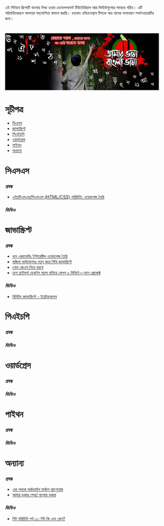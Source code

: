এই গিটহাব রিপোটি বাংলায় লিখা ওয়েব ডেভেলপমেন্ট টিউটোরিয়াল আর ভিডিউগুলোর সমন্বয়ে গঠিত। এটি পরিবর্ধিতকরনে আপনার সহযোগিতা কামনা করছি। ধন্যবাদ ওমিক্রনল্যাব টিমকে অভ্র নামের অসাধারণ সফটওয়্যারটির জন্য।
# ![বাংলা ওয়েব ডেভেলপমেন্টর রিসোর্সসমূহ ](bangla.jpg)

# সূচীপত্র
* [সিএসস](#সিএসএস)
* [জাভাস্ক্রিপ্ট](#জাভাস্ক্রিপ্ট)
* [পিএইচপি](#পিএইচপি)
* [ওয়ার্ডপ্রেস](#ওয়ার্ডপ্রেস)
* [পাইথন](#পাইথন)
* [অন্যান্য](#অন্যান্য)

# সিএসএস
### *প্রবন্ধ*
* [এইচটিএমএল/সিএসএস (HTML/CSS) পরিচিতি: ওয়েবপেজ তৈরি](https://bn.khanacademy.org/computing/computer-programming/html-css)

### *ভিডিও*

# জাভাস্ক্রিপ্ট
### *প্রবন্ধ*
* [খান একাডেমিঃ ইন্টারেক্টিভ ওয়েবপেজ তৈরি](https://bn.khanacademy.org/computing/computer-programming/html-css-js)
* [ মজিলা ফাউন্ডেশনঃ নতুন করে শিখি জাভাস্ক্রিপ্ট](https://developer.mozilla.org/bn-BD/docs/Web/JavaScript/A_re-introduction_to_JavaScript)
* [নোড জেএস নিয়ে ধারণা](https://medium.com/%E0%A6%AA%E0%A7%8D%E0%A6%B0%E0%A7%8B%E0%A6%97%E0%A7%8D%E0%A6%B0%E0%A6%BE%E0%A6%AE%E0%A6%BF%E0%A6%82-%E0%A6%AA%E0%A6%BE%E0%A6%A4%E0%A6%BE/%E0%A6%A8%E0%A7%8B%E0%A6%A1-%E0%A6%9C%E0%A7%87%E0%A6%8F%E0%A6%B8-%E0%A6%A8%E0%A6%BF%E0%A7%9F%E0%A7%87-%E0%A6%B8%E0%A6%AC-%E0%A6%95%E0%A6%BF%E0%A6%9B%E0%A7%81-4cf3c5a7cfa6)
* [ক্রস প্ল্যাটফর্ম ডেস্কটপ অ্যাপ বানিয়ে ফেলুন ৫ মিনিটে — ফান প্রোজেক্ট](https://medium.com/%E0%A6%AA%E0%A7%8D%E0%A6%B0%E0%A7%8B%E0%A6%97%E0%A7%8D%E0%A6%B0%E0%A6%BE%E0%A6%AE%E0%A6%BF%E0%A6%82-%E0%A6%AA%E0%A6%BE%E0%A6%A4%E0%A6%BE/%E0%A6%95%E0%A7%8D%E0%A6%B0%E0%A6%B8-%E0%A6%AA%E0%A7%8D%E0%A6%B2%E0%A7%8D%E0%A6%AF%E0%A6%BE%E0%A6%9F%E0%A6%AB%E0%A6%B0%E0%A7%8D%E0%A6%AE-%E0%A6%A1%E0%A7%87%E0%A6%B8%E0%A7%8D%E0%A6%95%E0%A6%9F%E0%A6%AA-%E0%A6%85%E0%A7%8D%E0%A6%AF%E0%A6%BE%E0%A6%AA-%E0%A6%AC%E0%A6%BE%E0%A6%A8%E0%A6%BF%E0%A7%9F%E0%A7%87-%E0%A6%AB%E0%A7%87%E0%A6%B2%E0%A7%81%E0%A6%A8-%E0%A7%AB-%E0%A6%AE%E0%A6%BF%E0%A6%A8%E0%A6%BF%E0%A6%9F%E0%A7%87-%E0%A6%AB%E0%A6%BE%E0%A6%A8-%E0%A6%AA%E0%A7%8D%E0%A6%B0%E0%A7%8B%E0%A6%9C%E0%A7%87%E0%A6%95%E0%A7%8D%E0%A6%9F-8c9ae8985cbe)


### *ভিডিও*
* [বিগিনিং জাভাস্ক্রিপ্ট - ইন্ট্রোডাকশন](https://www.youtube.com/watch?v=y0uT4izH8F0)

# পিএইচপি
### *প্রবন্ধ*

### *ভিডিও*

# ওয়ার্ডপ্রেস

### *প্রবন্ধ*

### *ভিডিও*

# পাইথন

### *প্রবন্ধ*

### *ভিডিও*

# অন্যান্য
### *প্রবন্ধ*
* [এক পলকে মার্কডাউন মার্কাপ ল্যাংগুয়েজ](https://medium.com/%E0%A6%AA%E0%A7%8D%E0%A6%B0%E0%A7%8B%E0%A6%97%E0%A7%8D%E0%A6%B0%E0%A6%BE%E0%A6%AE%E0%A6%BF%E0%A6%82-%E0%A6%AA%E0%A6%BE%E0%A6%A4%E0%A6%BE/%E0%A6%8F%E0%A6%95-%E0%A6%AA%E0%A6%B2%E0%A6%95%E0%A7%87-%E0%A6%AE%E0%A6%BE%E0%A6%B0%E0%A7%8D%E0%A6%95%E0%A6%A1%E0%A6%BE%E0%A6%89%E0%A6%A8-%E0%A6%AE%E0%A6%BE%E0%A6%B0%E0%A7%8D%E0%A6%95%E0%A6%BE%E0%A6%AA-%E0%A6%B2%E0%A7%8D%E0%A6%AF%E0%A6%BE%E0%A6%82%E0%A6%97%E0%A7%81%E0%A7%9F%E0%A7%87%E0%A6%9C-c854b135ed75)
* [আমার ডকার শেখা/ বাংলায় ডকার](https://anam.co/docker-in-bangla/)
### *ভিডিও*
* [গিট পরিচিতি পর্ব ০১: গিট কি এবং কেন?](https://www.youtube.com/watch?v=M2a7OQX8te4)